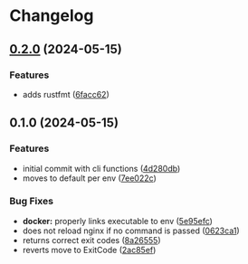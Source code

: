 # Changelog

## [0.2.0](https://github.com/unit214/docky-mc-proxy/compare/v0.1.0...v0.2.0) (2024-05-15)


### Features

* adds rustfmt ([6facc62](https://github.com/unit214/docky-mc-proxy/commit/6facc625aeb3be32ee04f4da85ae22ced0eed9ae))

## 0.1.0 (2024-05-15)


### Features

* initial commit with cli functions ([4d280db](https://github.com/unit214/docky-mc-proxy/commit/4d280dbfe1cb2673ce3bff3032423c873364c727))
* moves to default per env ([7ee022c](https://github.com/unit214/docky-mc-proxy/commit/7ee022cc9c7473d59bf0e788b8193453b59e32e2))


### Bug Fixes

* **docker:** properly links executable to env ([5e95efc](https://github.com/unit214/docky-mc-proxy/commit/5e95efc3e220b945e0c42f9f5508b24bedee9775))
* does not reload nginx if no command is passed ([0623ca1](https://github.com/unit214/docky-mc-proxy/commit/0623ca19763da33ec697341153d5595c91af2bc5))
* returns correct exit codes ([8a26555](https://github.com/unit214/docky-mc-proxy/commit/8a26555bc4d9ff4dd6b07320d8487afc02477dd9))
* reverts move to ExitCode ([2ac85ef](https://github.com/unit214/docky-mc-proxy/commit/2ac85eff18e2b5b6699618b23ea5ac71d0b8d7e1))
